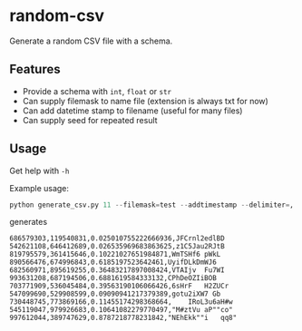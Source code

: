 # random-csv

Generate a random CSV file with a schema.

## Features

* Provide a schema with `int`, `float` or `str`
* Can supply filemask to name file (extension is always txt for now)
* Can add datetime stamp to filename (useful for many files)
* Can supply seed for repeated result

## Usage

Get help with `-h`

Example usage:

```python
python generate_csv.py 11 --filemask=test --addtimestamp --delimiter=, --seed=42 int int float str
```

generates

```csv
686579303,119540831,0.025010755222666936,JFCrnl2edlBD
542621108,646412689,0.026535969683863625,z1C5Jau2RJtB
819795579,361415646,0.10221027651984871,WmTSHf6	pWkL
890566476,674996843,0.6185197523642461,UyifDLkDmWJ6
682560971,895619255,0.36483217897008424,VTAIjv	Fu7WI
993631208,687194506,0.6881619584333132,CPhDeOZIiBOB
703771909,536045484,0.39563190106066426,6sHrF	H2ZUCr
547099690,529908599,0.09090941217379389,gotu2iXW7 Gb
730448745,773869166,0.11455174298368664,	IRoL3u6aH#w
545119047,979926683,0.10641082279770497,"M#ztVu aP""co"
997612044,389747629,0.8787218778231842,"NEhEkk""i	qq8"

```

